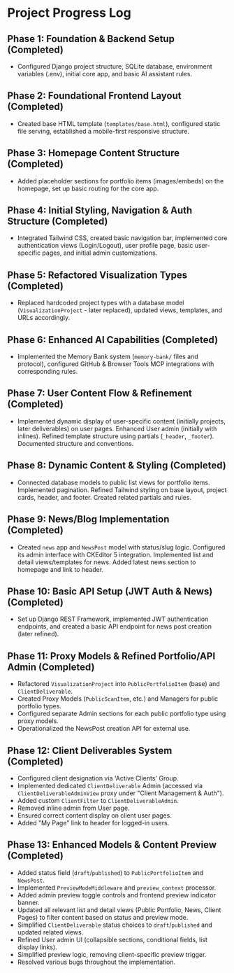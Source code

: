 # Project Progress Log

## Phase 1: Foundation & Backend Setup (Completed)
- Configured Django project structure, SQLite database, environment variables (.env), initial core app, and basic AI assistant rules.

## Phase 2: Foundational Frontend Layout (Completed)
- Created base HTML template (`templates/base.html`), configured static file serving, established a mobile-first responsive structure.

## Phase 3: Homepage Content Structure (Completed)
- Added placeholder sections for portfolio items (images/embeds) on the homepage, set up basic routing for the core app.

## Phase 4: Initial Styling, Navigation & Auth Structure (Completed)
- Integrated Tailwind CSS, created basic navigation bar, implemented core authentication views (Login/Logout), user profile page, basic user-specific pages, and initial admin customizations.

## Phase 5: Refactored Visualization Types (Completed)
- Replaced hardcoded project types with a database model (`VisualizationProject` - later replaced), updated views, templates, and URLs accordingly.

## Phase 6: Enhanced AI Capabilities (Completed)
- Implemented the Memory Bank system (`memory-bank/` files and protocol), configured GitHub & Browser Tools MCP integrations with corresponding rules.

## Phase 7: User Content Flow & Refinement (Completed)
- Implemented dynamic display of user-specific content (initially projects, later deliverables) on user pages. Enhanced User admin (initially with inlines). Refined template structure using partials (`_header`, `_footer`). Documented structure and conventions.

## Phase 8: Dynamic Content & Styling (Completed)
- Connected database models to public list views for portfolio items. Implemented pagination. Refined Tailwind styling on base layout, project cards, header, and footer. Created related partials and rules.

## Phase 9: News/Blog Implementation (Completed)
- Created `news` app and `NewsPost` model with status/slug logic. Configured its admin interface with CKEditor 5 integration. Implemented list and detail views/templates for news. Added latest news section to homepage and link to header.

## Phase 10: Basic API Setup (JWT Auth & News) (Completed)
- Set up Django REST Framework, implemented JWT authentication endpoints, and created a basic API endpoint for news post creation (later refined).

## Phase 11: Proxy Models & Refined Portfolio/API Admin (Completed)
- Refactored `VisualizationProject` into `PublicPortfolioItem` (base) and `ClientDeliverable`. 
- Created Proxy Models (`PublicScanItem`, etc.) and Managers for public portfolio types.
- Configured separate Admin sections for each public portfolio type using proxy models.
- Operationalized the NewsPost creation API for external use.

## Phase 12: Client Deliverables System (Completed)
- Configured client designation via 'Active Clients' Group.
- Implemented dedicated `ClientDeliverable` Admin (accessed via `ClientDeliverableAdminView` proxy under "Client Management & Auth").
- Added custom `ClientFilter` to `ClientDeliverableAdmin`.
- Removed inline admin from User page.
- Ensured correct content display on client user pages.
- Added "My Page" link to header for logged-in users.

## Phase 13: Enhanced Models & Content Preview (Completed)
- Added status field (`draft`/`published`) to `PublicPortfolioItem` and `NewsPost`.
- Implemented `PreviewModeMiddleware` and `preview_context` processor.
- Added admin preview toggle controls and frontend preview indicator banner.
- Updated all relevant list and detail views (Public Portfolio, News, Client Pages) to filter content based on status and preview mode.
- Simplified `ClientDeliverable` status choices to `draft`/`published` and updated related views.
- Refined User admin UI (collapsible sections, conditional fields, list display links).
- Simplified preview logic, removing client-specific preview trigger.
- Resolved various bugs throughout the implementation.


